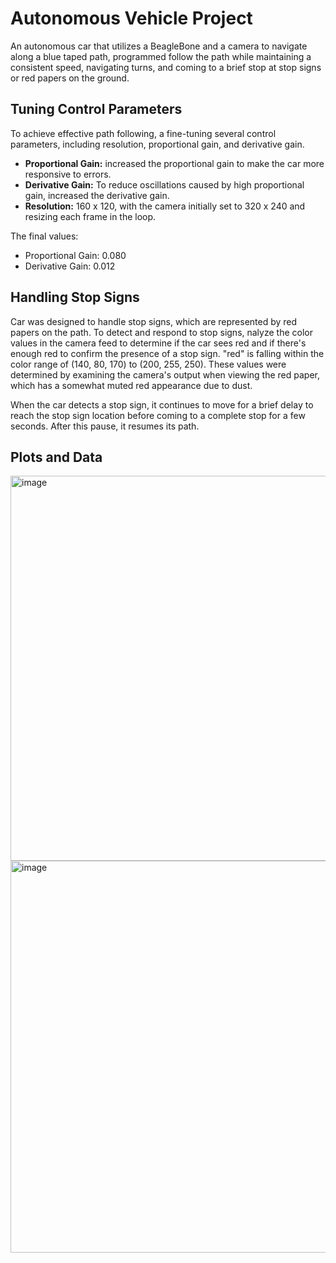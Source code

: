 # Autonomous Vehicle Project

An autonomous car that utilizes a BeagleBone and a camera to navigate along a blue taped path, programmed follow the path while maintaining a consistent speed, navigating 
turns, and coming to a brief stop at stop signs or red papers on the ground.

## Tuning Control Parameters

To achieve effective path following, a fine-tuning several control parameters, including resolution, proportional gain, and derivative gain.

- **Proportional Gain:** increased the proportional gain to make the car more responsive to errors.
- **Derivative Gain:** To reduce oscillations caused by high proportional gain, increased the derivative gain.
- **Resolution:** 160 x 120, with the camera initially set to 320 x 240 and resizing each frame in the loop.

The final values:
- Proportional Gain: 0.080
- Derivative Gain: 0.012

## Handling Stop Signs

Car was designed to handle stop signs, which are represented by red papers on the path. To detect and respond to stop signs, 
nalyze the color values in the camera feed to determine if the car sees red and if there's enough red to confirm the presence of a 
stop sign. "red" is falling within the color range of (140, 80, 170) to (200, 255, 250). These values were determined by 
examining the camera's output when viewing the red paper, which has a somewhat muted red appearance due to dust.

When the car detects a stop sign, it continues to move for a brief delay to reach the stop sign location before coming to a 
complete stop for a few seconds. After this pause, it resumes its path.

## Plots and Data

<img width="616" alt="image" src="https://github.com/marcolagos/self-driving-car/assets/84419908/057beecc-0877-43a2-a91c-d6c71ea5066f">
<img width="627" alt="image" src="https://github.com/marcolagos/self-driving-car/assets/84419908/66addd1b-61a1-4688-ad7d-9fc4b53e5676">


